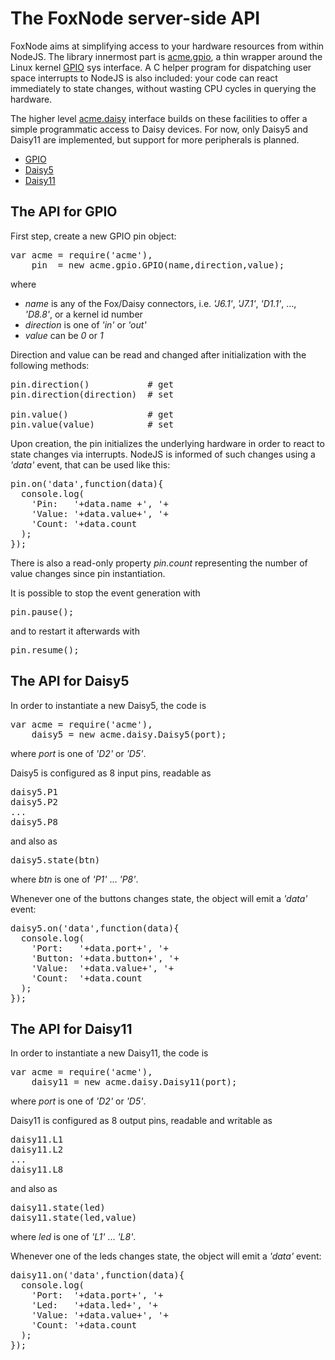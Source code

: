 # The FoxNode server-side API

FoxNode aims at simplifying access to your hardware resources from within NodeJS. The library innermost part is [acme.gpio](https://github.com/ant9000/FoxNode/tree/master/acme/gpio/), a thin wrapper around the Linux kernel [GPIO](http://www.kernel.org/doc/Documentation/gpio.txt) sys interface. A C helper program for dispatching user space interrupts to NodeJS is also included: your code can react immediately to state changes, without wasting CPU cycles in querying the hardware.

The higher level [acme.daisy](https://github.com/ant9000/FoxNode/tree/master/daisy/) interface builds on these facilities to offer a simple programmatic access to Daisy devices. For now, only Daisy5 and Daisy11 are implemented, but support for more peripherals is planned.

-  [GPIO](?id=nodejs_api#GPIO)
-  [Daisy5](?id=nodejs_api#Daisy5)
-  [Daisy11](?id=nodejs_api#Daisy11)

<a name="GPIO"></a>
## The API for GPIO

First step, create a new GPIO pin object:

<pre class="prettyprint">
var acme = require('acme'),
    pin  = new acme.gpio.GPIO(name,direction,value);
</pre>

where

- *name* is any of the Fox/Daisy connectors, i.e. *'J6.1'*, *'J7.1'*, *'D1.1'*, ..., *'D8.8'*, or a kernel id number
- *direction* is one of *'in'* or *'out'*
- *value* can be *0* or *1*

Direction and value can be read and changed after initialization with the following methods:

<pre class="prettyprint">
pin.direction()           # get
pin.direction(direction)  # set

pin.value()               # get
pin.value(value)          # set
</pre>

Upon creation, the pin initializes the underlying hardware in order to react to state changes via interrupts. NodeJS is informed of such changes using a *'data'* event, that can be used like this:

<pre class="prettyprint">
pin.on('data',function(data){
  console.log(
    'Pin:   '+data.name +', '+
    'Value: '+data.value+', '+
    'Count: '+data.count
  );
});
</pre>

There is also a read-only property *pin.count* representing the number of value changes since pin instantiation.

It is possible to stop the event generation with 

<pre class="prettyprint">
pin.pause();
</pre>

and to restart it afterwards with

<pre class="prettyprint">
pin.resume();
</pre>

<a name="Daisy5"></a>
## The API for Daisy5

In order to instantiate a new Daisy5, the code is

<pre class="prettyprint">
var acme = require('acme'),
    daisy5 = new acme.daisy.Daisy5(port);
</pre>

where *port* is one of *'D2'* or *'D5'*.

Daisy5 is configured as 8 input pins, readable as

<pre class="prettyprint">
daisy5.P1
daisy5.P2
...
daisy5.P8
</pre>

and also as

<pre class="prettyprint">
daisy5.state(btn)
</pre>

where *btn* is one of *'P1'* ... *'P8'*.

Whenever one of the buttons changes state, the object will emit a *'data'* event:

<pre class="prettyprint">
daisy5.on('data',function(data){
  console.log(
    'Port:   '+data.port+', '+
    'Button: '+data.button+', '+
    'Value:  '+data.value+', '+
    'Count:  '+data.count
  );
});
</pre>

<a name="Daisy11"></a>
## The API for Daisy11

In order to instantiate a new Daisy11, the code is

<pre class="prettyprint">
var acme = require('acme'),
    daisy11 = new acme.daisy.Daisy11(port);
</pre>

where *port* is one of *'D2'* or *'D5'*.

Daisy11 is configured as 8 output pins, readable and writable as

<pre class="prettyprint">
daisy11.L1
daisy11.L2
...
daisy11.L8
</pre>

and also as

<pre class="prettyprint">
daisy11.state(led)
daisy11.state(led,value)
</pre>

where *led* is one of *'L1'* ... *'L8'*.

Whenever one of the leds changes state, the object will emit a *'data'* event:

<pre class="prettyprint">
daisy11.on('data',function(data){
  console.log(
    'Port:  '+data.port+', '+
    'Led:   '+data.led+', '+
    'Value: '+data.value+', '+
    'Count: '+data.count
  );
});
</pre>


